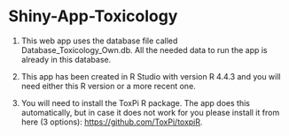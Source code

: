 # Shiny-App-Toxicology

1. This web app uses the database file called Database_Toxicology_Own.db. All the needed data to run the app is already in this database.

2. This app has been created in R Studio with version R 4.4.3 and you will need either this R version or a more recent one.

3. You will need to install the ToxPi R package. The app does this automatically, but in case it does not work for you please install it from here (3 options): https://github.com/ToxPi/toxpiR.
